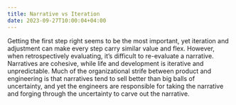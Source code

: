 ```yaml
---
title: Narrative vs Iteration
date: 2023-09-27T10:00:04+04:00
---
```


Getting the first step right seems to be the most important, yet iteration and adjustment can make every step carry similar value and flex. However, when retrospectively evaluating, it’s difficult to re-evaluate a narrative. Narratives are cohesive, while life and development is iterative and unpredictable. Much of the organizational strife between product and engineering is that narratives tend to sell better than big balls of uncertainty, and yet the engineers are responsible for taking the narrative and forging through the uncertainty to carve out the narrative.